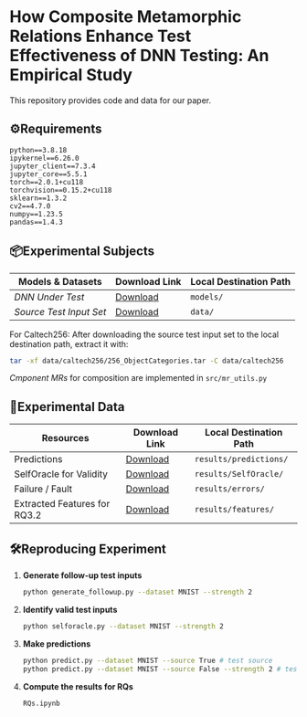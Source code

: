# How Composite Metamorphic Relations Enhance Test Effectiveness of DNN Testing: An Empirical Study

This repository provides code and data for our paper.

## ⚙️Requirements

    python==3.8.18
    ipykernel==6.26.0
    jupyter_client==7.3.4
    jupyter_core==5.5.1
    torch==2.0.1+cu118
    torchvision==0.15.2+cu118
    sklearn==1.3.2
    cv2==4.7.0
    numpy==1.23.5
    pandas==1.4.3

## 📦Experimental Subjects
| Models & Datasets | Download Link | Local Destination Path |
|---|---|---|
| *DNN Under Test* | [Download](https://www.dropbox.com/scl/fo/x9et5salo528e8inh2999/ANrIfVqVdQqvUrVFzkKiiu8?rlkey=hetb4y6f7hwtqzeay9nwz1fpn&dl=0) | `models/` |
| *Source Test Input Set* | [Download](https://www.dropbox.com/scl/fo/zfqodjegi4wh0n04mlh7d/AHd8P5BftYNTmszXqygRudE?rlkey=wowwl40k8hr2mmy3shyo420zn&dl=0) | `data/` |

For Caltech256: After downloading the source test input set to the local destination path, extract it with:
```bash
tar -xf data/caltech256/256_ObjectCategories.tar -C data/caltech256
```

*Cmponent MRs* for composition are implemented in `src/mr_utils.py`

## 📃Experimental Data

| Resources | Download Link | Local Destination Path |
|---|---|---|
| Predictions | [Download](https://www.dropbox.com/scl/fo/moicow2jgo0q05pgmi6gq/ACkrFH2xQKBdzJ-VqlvSSQE?rlkey=mw75vfwv9gz7pux9cleutryuv&dl=0) | `results/predictions/` |
| SelfOracle for Validity| [Download](https://www.dropbox.com/scl/fo/0cicv66v6a5eex6rjbkpn/AGgBgdneMProMpCZIG5Riq4?rlkey=qpbthrzlz56sc3bgthz3609nk&dl=0) | `results/SelfOracle/` |
| Failure / Fault | [Download](https://www.dropbox.com/scl/fo/djz19v7z6zevl7rl0gewr/ALmhuzP_NqHgkvYJsxZ1E1A?rlkey=0h1zhzqovcerion5egpmlmtew&dl=0) | `results/errors/` |
| Extracted Features for RQ3.2| [Download](https://www.dropbox.com/scl/fo/5faddj9zfczyaw4lr33rg/AMO1Wg_lhfuUaAmr2Nt5Xa0?rlkey=2wuru62a9tf5yhjsq0slavsy8&dl=0) | `results/features/` |



## 🛠️Reproducing Experiment

1. **Generate follow-up test inputs**
    ```bash
    python generate_followup.py --dataset MNIST --strength 2
    ```
2. **Identify valid test inputs**
    ```bash
    python selforacle.py --dataset MNIST --strength 2
    ```
3. **Make predictions**
    ```bash
    python predict.py --dataset MNIST --source True # test source
    python predict.py --dataset MNIST --source False --strength 2 # test followup
    ```
4. **Compute the results for RQs**
    ```bash
    RQs.ipynb
    ```
